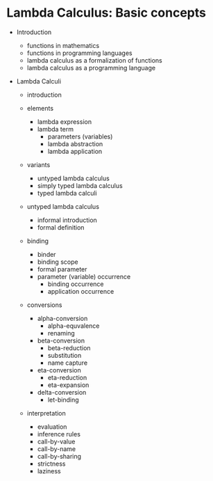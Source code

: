 # Lambda Calculus: Basic concepts

* Introduction
  - functions in mathematics
  - functions in programming languages
  - lambda calculus as a formalization of functions
  - lambda calculus as a programming language



* Lambda Calculi
  - introduction
  * elements
    - lambda expression
    - lambda term
      - parameters (variables)
      - lambda abstraction
      - lambda application
  * variants
    - untyped lambda calculus
    - simply typed lambda calculus
    - typed lambda calculi

  * untyped lambda calculus
    - informal introduction
    - formal definition

  * binding
    - binder
    - binding scope
    - formal parameter
    - parameter (variable) occurrence
      - binding occurrence
      - application occurrence

  * conversions
    - alpha-conversion
      - alpha-equvalence
      - renaming
    - beta-conversion
      - beta-reduction
      - substitution
      - name capture
    - eta-conversion
      - eta-reduction
      - eta-expansion
    - delta-conversion
      - let-binding

  * interpretation
    - evaluation
    - inference rules
    - call-by-value
    - call-by-name
    - call-by-sharing
    - strictness
    - laziness
